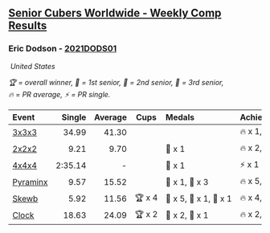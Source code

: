 <style>table {white-space: nowrap;}</style>
<link rel="stylesheet" type="text/css" href="/scw-comp/css/flags.css" />

## [Senior Cubers Worldwide - Weekly Comp Results](/scw-comp/results/)
### Eric Dodson - [2021DODS01](https://www.worldcubeassociation.org/persons/2021DODS01)

<i class="flag flag-US" />&nbsp;United States

<span style="white-space: nowrap;">🏆 = overall winner</span>, <span style="white-space: nowrap;">🥇 = 1st senior</span>, <span style="white-space: nowrap;">🥈 = 2nd senior</span>, <span style="white-space: nowrap;">🥉 = 3rd senior</span>, <span style="white-space: nowrap;">🔥 = PR average</span>, <span style="white-space: nowrap;">⚡ = PR single</span>.

| Event | Single | Average | Cups | Medals | Achievements|
| :-- | --: | --: | :--: | :-- | :-- |
| [3x3x3](333.md) | 34.99 | 41.30 |  |  | 🔥 x 1, ⚡ x 1 |
| [2x2x2](222.md) | 9.21 | 9.70 |  | 🥉 x 1 | 🔥 x 2, ⚡ x 3 |
| [4x4x4](444.md) | 2:35.14 | - |  | 🥉 x 1 | ⚡ x 1 |
| [Pyraminx](pyram.md) | 9.57 | 15.52 |  | 🥈 x 1, 🥉 x 3 | 🔥 x 5, ⚡ x 4 |
| [Skewb](skewb.md) | 5.92 | 11.56 | 🏆 x 4 | 🥇 x 5, 🥈 x 1, 🥉 x 1 | 🔥 x 4, ⚡ x 2 |
| [Clock](clock.md) | 18.63 | 24.09 | 🏆 x 2 | 🥇 x 2, 🥈 x 1 | 🔥 x 2, ⚡ x 2 |

<!-- Global site tag (gtag.js) - Google Analytics -->
<script async src="https://www.googletagmanager.com/gtag/js?id=UA-86348435-3"></script>
<script>window.dataLayer = window.dataLayer || []; function gtag() {dataLayer.push(arguments);} gtag('js', new Date()); gtag('config', 'UA-86348435-3');</script>
